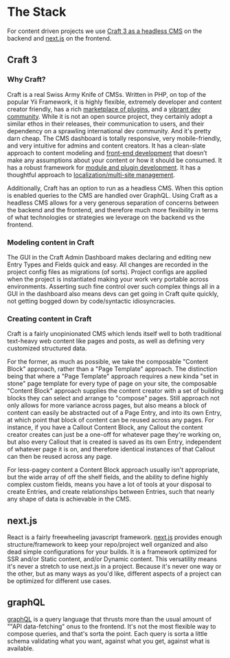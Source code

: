 # The Stack

For content driven projects we use [Craft 3 as a headless CMS](https://craftcms.com/docs/3.x/#tech-specs) on the backend and [next.js](https://nextjs.org/docs/getting-started) on the frontend.

## Craft 3

### Why Craft?

Craft is a real Swiss Army Knife of CMSs.  Written in PHP, on top of the popular Yii Framework, it is highly flexible, extremely developer and content creator friendly, has a rich [marketplace of plugins](https://plugins.craftcms.com), and a [vibrant dev community](https://craftcms.com/community).  While it is not an open source project, they certainly adopt a similar ethos in their releases, their communication to users, and their dependency on a sprawling international dev community.  And it's pretty darn cheap.  The CMS dashboard is totally responsive, very mobile-friendly, and very intuitive for admins and content creators.  It has a clean-slate approach to content modeling and [front-end development](https://craftcms.com/docs/3.x/dev/) that doesn’t make any assumptions about your content or how it should be consumed.  It has a robust framework for [module and plugin development](https://craftcms.com/docs/3.x/extend/).  It has a thoughtful approach to [localization/multi-site management](https://craftcms.com/docs/3.x/sites.html).

Additionally, Craft has an option to run as a headless CMS.  When this option is enabled  queries to the CMS are handled over GraphQL.  Using Craft as a headless CMS allows for a very generous separation of concerns between the backend and the frontend, and therefore much more flexibility in terms of what technologies or strategies we leverage on the backend vs the frontend.

### Modeling content in Craft

The GUI in the Craft Admin Dashboard makes declaring and editing new Entry Types and Fields quick and easy.  All changes are recorded in the project config files as migrations (of sorts).  Project configs are applied when the project is instantiated making your work very portable across environments.  Asserting such fine control over such complex things all in a GUI in the dashboard also means devs can get going in Craft quite quickly, not getting bogged down by code/syntactic idiosyncracies.

### Creating content in Craft

Craft is a fairly unopinionated CMS which lends itself well to both traditional text-heavy web content like pages and posts, as well as defining very customized structured data.  

For the former, as much as possible, we take the composable "Content Block" approach, rather than a "Page Template" approach.  The distinction being that where a "Page Template" approach requires a new kinda "set in stone" page template for every type of page on your site, the composable "Content Block" approach supplies the content creator with a set of building blocks they can select and arrange to "compose" pages.  Still approach not only allows for more variance across pages, but also means a block of content can easily be abstracted out of a Page Entry, and into its own Entry, at which point that block of content can be reused across any pages.  For instance, if you have a Callout Content Block, any Callout the content creator creates can just be a one-off for whatever page they're working on, but also every Callout that is created is saved as its own Entry, independent of whatever page it is on, and therefore identical instances of that Callout can then be reused across any page.

For less-pagey content a Content Block approach usually isn't appropriate, but the wide array of off the shelf fields, and the ability to define highly complex custom fields, means you have a lot of tools at your disposal to create Entries, and create relationships between Entries, such that nearly any shape of data is achievable in the CMS.

## next.js

React is a fairly freewheeling javascript framework.  [next.js](https://nextjs.org/docs) provides enough structure/framework to keep your repo/project well organized and also dead simple configurations for your builds.  It is a framework optimized for SSR and/or Static content, and/or Dynamic content.  This versatility means it's never a stretch to use next.js in a project.  Because it's never one way or the other, but as many ways as you'd like, different aspects of a project can be optimized for different use cases.

## graphQL

[graphQL](https://graphql.org/) is a query language that thrusts more than the usual amount of ""API data-fetching" onus to the frontend.  It's not the most flexible way to compose queries, and that's sorta the point.  Each query is sorta a little schema validating what you want, against what you get, against what is available.